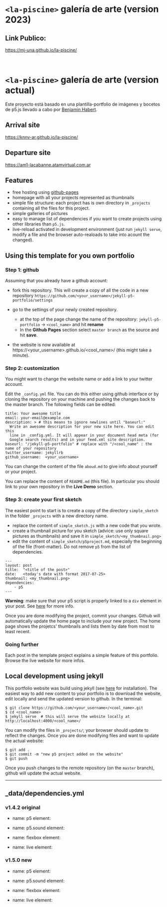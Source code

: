 # `<la-piscine>` galería de arte (version 2023)

## Link Publico:

https://mj-una.github.io/la-piscine/

<br>

# `<la-piscine>` galería de arte (version actual)

Este proyecto está basado en una plantilla-portfolio de imágenes y bocetos de p5.js llevado a cabo por [Benjamin Habert](https://github.com/benjaminhabert).

## Arrival site

https://knnv-ar.github.io/la-piscine/

## Departure site

https://am1-lacabanne.atamvirtual.com.ar

## Features

- free hosting using [github-pages](https://pages.github.com/)
- homepage with all your projects represented as thumbnails
- simple file structure: each project has is own directory in `_projects` containing
all the files for this project.
- simple galleries of pictures
- easy to manage list of dependencies if you want to create projects using other
libraries than `p5.js`.
- live-reload activated in development environment (just run `jekyll serve`, modify a file
    and the browser auto-realoads to take into acount the changed).

## Using this template for you own portfolio

### Step 1: github

Assuming that you already have a github account:

- fork this repository. This will create a copy of all the code in a new repository
`https://github.com/<your_username>/jekyll-p5-portfolio/settings`
- go to the settings of your newly created repository.

  - at the top of the page change the name of the repository: `jekyll-p5-portfolio` -> `<cool_name>` and hit **rename**
  - In the **Github Pages** section select `master branch` as the source and hit **save**.

- the website is now available at https://<your_username>.github.io/<cool_name>/
 (this might take a minute).


### Step 2: customization

You might want to change the website name or add a link to your twitter account.

Edit the `_config.yml` file. You can do this either using github interface or by cloning
the repository on your machine and pushing the changes back to the master branch. The following
fields can be edited:

```
title: Your awesome title
email: your-email@example.com
description: > # this means to ignore newlines until "baseurl:"
  Write an awesome description for your new site here. You can edit this
  line in _config.yml. It will appear in your document head meta (for
  Google search results) and in your feed.xml site description.
baseurl: "/jekyll-p5-portfolio" # replace with "/<cool_name" : the name of your repository
twitter_username: jekyllrb
github_username:  <your_username>
```

You can change the content of the file `aboud.md` to give info about yourself or your project.

You can replace the content of `README.md` (this file). In particular you should link to your own
repository in the **Live Demo** section.

### Step 3: create your first sketch

The easiest point to start is to create a copy of the directory `simple_sketch` in the folder `_projects` with a new directory name.

- replace the content of `simple_sketch.js` with a new code that you wrote.
- create a thumbnail picture for you sketch (advice: use only square pictures as thumbnails) and
save it in `simple_sketch/<my_thumbnail.png>`
- edit the content of `simple_sketch/p5project.md`, especially the beginning of the file (front-matter).
Do not remove `p5` from the list of dependencies.

```
---
layout: post
title:  "<title of the post>"
date:   <today's date with format 2017-07-25>
thumbnail: <my_thumbnail.png>
dependencies:
    - p5
---
```

**Warning**: make sure that your p5 script is properly linked to a `div` element in your post. See
 [here](https://benjaminhabert.github.io/jekyll-p5-portfolio/projects/simple_sketch/p5project.html)
 for more info.

Once you are done modifying the project, commit your changes. Github will automatically update
the home page to include your new project. The home page shows the projetcs' thumbnails and lists them
by date from most to least recent.

### Going further

Each post in the template project explains a simple feature of this portfolio. Browse the live website for more infos.


## Local development using jekyll

This portfolio website was build using jekyll (see [here](https://jekyllrb.com/docs/installation/)
for installation). The easiest way to add new content to your portfolio is to download
the website, edit locally and send the updated version to github. In the terminal:

```
$ git clone https://github.com/<your_username>/<cool_name>.git
$ cd <cool_name>
$ jekyll serve  # this will serve the website locally at http://localhost:4000/<cool_name>/
```

You can modify the files in `_projects/`; your browser should update to reflect the changes.
Once you are done modifying files and want to update the actual website:

```
$ git add .
$ git commit -m "new p5 project added on the website"
$ git push
```

Once you push changes to the remote repository (on the `master` branch), github will update
the actual website.

---

## _data/dependencies.yml

### v1.4.2 original

- name: p5
  element: <script src="https://cdnjs.cloudflare.com/ajax/libs/p5.js/1.4.2/p5.min.js" integrity="sha512-rCZdHNB0AePry6kAnKAVFMRfWPmUXSo+/vlGtrOUvhsxD0Punm/xWbEh+8vppPIOzKB9xnk42yCRZ5MD/jvvjQ==" crossorigin="anonymous" referrerpolicy="no-referrer"></script>

- name: p5.sound
  element: <script src="https://cdnjs.cloudflare.com/ajax/libs/p5.js/1.4.2/addons/p5.sound.min.js" integrity="sha512-WzkwpdWEMAY/W8WvP9KS2/VI6zkgejR4/KTxTl4qHx0utqeyVE0JY+S1DlMuxDChC7x0oXtk/ESji6a0lP/Tdg==" crossorigin="anonymous" referrerpolicy="no-referrer"></script>

- name: flexbox
  element: <link rel="stylesheet" href="https://cdnjs.cloudflare.com/ajax/libs/flexboxgrid/6.3.1/flexboxgrid.min.css" />

- name: live
  element: <script type="text/javascript" src="http://livejs.com/live.js"></script>

### v1.5.0 new

- name: p5
  element: <script src="https://cdnjs.cloudflare.com/ajax/libs/p5.js/1.5.0/p5.min.js" integrity="sha512-WJXVjqeINVpi5XXJ2jn0BSCfp0y80IKrYh731gLRnkAS9TKc5KNt/OfLtu+fCueqdWniouJ1ubM+VI/hbo7POQ==" crossorigin="anonymous" referrerpolicy="no-referrer"></script>

- name: p5.sound
  element: <script src="https://cdnjs.cloudflare.com/ajax/libs/p5.js/1.5.0/addons/p5.sound.min.js" integrity="sha512-WzkwpdWEMAY/W8WvP9KS2/VI6zkgejR4/KTxTl4qHx0utqeyVE0JY+S1DlMuxDChC7x0oXtk/ESji6a0lP/Tdg==" crossorigin="anonymous" referrerpolicy="no-referrer"></script>

- name: flexbox
  element: <link rel="stylesheet" href="https://cdnjs.cloudflare.com/ajax/libs/flexboxgrid/6.3.1/flexboxgrid.min.css" />

- name: live
  element: <script type="text/javascript" src="http://livejs.com/live.js"></script>
